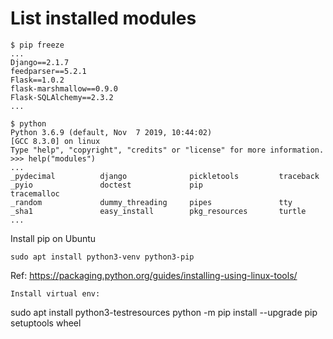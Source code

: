 # List installed modules
```
$ pip freeze
...
Django==2.1.7
feedparser==5.2.1
Flask==1.0.2
flask-marshmallow==0.9.0
Flask-SQLAlchemy==2.3.2
...
```

```
$ python
Python 3.6.9 (default, Nov  7 2019, 10:44:02) 
[GCC 8.3.0] on linux
Type "help", "copyright", "credits" or "license" for more information.
>>> help("modules")
...
_pydecimal          django              pickletools         traceback
_pyio               doctest             pip                 tracemalloc
_random             dummy_threading     pipes               tty
_sha1               easy_install        pkg_resources       turtle
...
```

Install pip on Ubuntu
```
sudo apt install python3-venv python3-pip
```
Ref: https://packaging.python.org/guides/installing-using-linux-tools/

```
Install virtual env:
```
sudo apt install python3-testresources
python -m pip install --upgrade pip setuptools wheel
```

